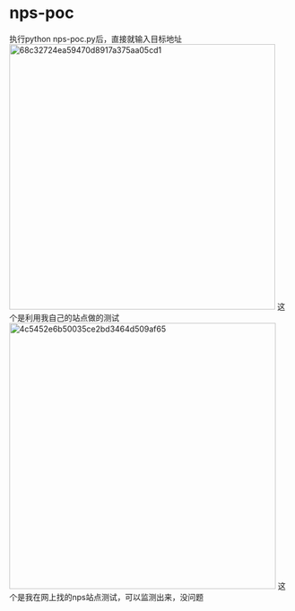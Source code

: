 # nps-poc
执行python nps-poc.py后，直接就输入目标地址
<img width="474" alt="68c32724ea59470d8917a375aa05cd1" src="https://github.com/weierbao/nps-poc/assets/88136870/7bed3bf3-c96f-42e9-a9f0-974f3848a79e">
这个是利用我自己的站点做的测试
<img width="475" alt="4c5452e6b50035ce2bd3464d509af65" src="https://github.com/weierbao/nps-poc/assets/88136870/8f917668-d4e7-4c60-a32a-52f9f84324ea">
这个是我在网上找的nps站点测试，可以监测出来，没问题

